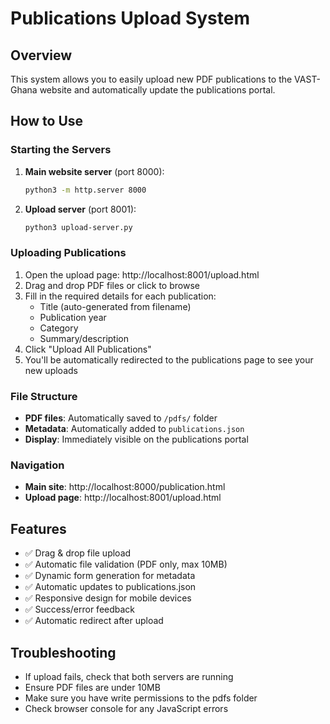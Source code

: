 # Publications Upload System

## Overview
This system allows you to easily upload new PDF publications to the VAST-Ghana website and automatically update the publications portal.

## How to Use

### Starting the Servers
1. **Main website server** (port 8000):
   ```bash
   python3 -m http.server 8000
   ```

2. **Upload server** (port 8001):
   ```bash
   python3 upload-server.py
   ```

### Uploading Publications
1. Open the upload page: http://localhost:8001/upload.html
2. Drag and drop PDF files or click to browse
3. Fill in the required details for each publication:
   - Title (auto-generated from filename)
   - Publication year
   - Category
   - Summary/description
4. Click "Upload All Publications"
5. You'll be automatically redirected to the publications page to see your new uploads

### File Structure
- **PDF files**: Automatically saved to `/pdfs/` folder
- **Metadata**: Automatically added to `publications.json`
- **Display**: Immediately visible on the publications portal

### Navigation
- **Main site**: http://localhost:8000/publication.html
- **Upload page**: http://localhost:8001/upload.html

## Features
- ✅ Drag & drop file upload
- ✅ Automatic file validation (PDF only, max 10MB)
- ✅ Dynamic form generation for metadata
- ✅ Automatic updates to publications.json
- ✅ Responsive design for mobile devices
- ✅ Success/error feedback
- ✅ Automatic redirect after upload

## Troubleshooting
- If upload fails, check that both servers are running
- Ensure PDF files are under 10MB
- Make sure you have write permissions to the pdfs folder
- Check browser console for any JavaScript errors
